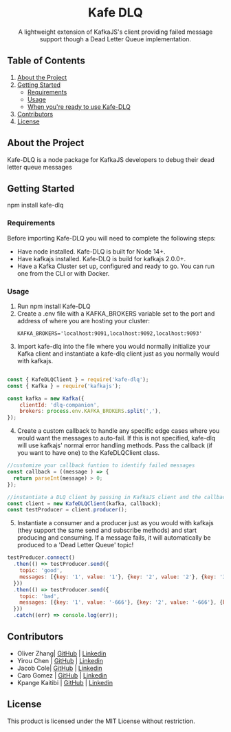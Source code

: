 <div align="center">
  <h1>Kafe DLQ</h1>
  <p>A lightweight extension of KafkaJS's client providing failed message support though a Dead Letter Queue implementation.<p>
</div>

## Table of Contents
1. [About the Project](#about-the-project)
2. [Getting Started](#getting-started)
   - [Requirements](#requirements)
   - [Usage](#usage)
   - [When you're ready to use Kafe-DLQ](#when-youre-ready-to-use-Kafe-DLQ)
3. [Contributors](#contributors)
4. [License](#license)


## About the Project
Kafe-DLQ is a node package for KafkaJS developers to debug their dead letter queue messages

## Getting Started
npm install kafe-dlq

### Requirements

Before importing Kafe-DLQ you will need to complete the following steps:

- Have node installed. Kafe-DLQ is built for Node 14+.
- Have kafkajs installed. Kafe-DLQ is build for kafkajs 2.0.0+.
- Have a Kafka Cluster set up, configured and ready to go. You can run one from the CLI or with Docker.

### Usage

1. Run npm install Kafe-DLQ
2. Create a .env file with a KAFKA_BROKERS variable set to the port and address of where you are hosting your cluster:
    ```
    KAFKA_BROKERS='localhost:9091,localhost:9092,localhost:9093'
    ```
3. Import kafe-dlq into the file where you would normally initialize your Kafka client and instantiate a kafe-dlq client just as you normally would with kafkajs.


```javascript

const { KafeDLQClient } = require('kafe-dlq');
const { Kafka } = require('kafkajs');

const kafka = new Kafka({
    clientId: 'dlq-companion',
    brokers: process.env.KAFKA_BROKERS.split(','),
});
```

4. Create a custom callback to handle any specific edge cases where you would want the messages to auto-fail. If this is not specified, kafe-dlq will use kafkajs' normal error handling methods. Pass the callback (if you want to have one) to the KafeDLQClient class.

```javascript
//customize your callback funtion to identify failed messages
const callback = ((message ) => {
  return parseInt(message) > 0;
});

//instantiate a DLQ client by passing in KafkaJS client and the callback function
const client = new KafeDLQClient(kafka, callback);
const testProducer = client.producer();
```

5. Instantiate a consumer and a producer just as you would with kafkajs (they support the same send and subscribe methods) and start producing and consuming. If a message fails, it will automatically be produced to a 'Dead Letter Queue' topic!

```javascript
testProducer.connect()
  .then(() => testProducer.send({
    topic: 'good',
    messages: [{key: '1', value: '1'}, {key: '2', value: '2'}, {key: '3', value: '3'}]
  }))
  .then(() => testProducer.send({
    topic: 'bad',
    messages: [{key: '1', value: '-666'}, {key: '2', value: '-666'}, {key: '3', value: '3'}]
  }))
  .catch((err) => console.log(err));  
```

## Contributors

- Oliver Zhang| [GitHub](https://https://github.com/zezang) | [Linkedin](https://www.linkedin.com/in/oliver-zhang91/)
- Yirou Chen | [GitHub](https://github.com/WarmDarkMatter) | [Linkedin](https://www.linkedin.com/in/yirouchen/)
- Jacob Cole| [GitHub](https://github.com/WarmDarkMatter) | [Linkedin](https://www.linkedin.com/in/jacobcole34/)
- Caro Gomez | [GitHub](https://github.com/Caro-Gomez) | [Linkedin](https://www.linkedin.com/in/carolina-llano-g%C3%B3mez/)
- Kpange Kaitibi | [GitHub](https://github.com/KpangeKaitibi) | [Linkedin](https://www.linkedin.com/in/kpange-kaitibi-522b31102/)

## License

This product is licensed under the MIT License without restriction.